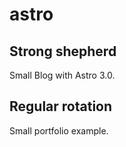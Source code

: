 # astro

## Strong shepherd
Small Blog with Astro 3.0.

## Regular rotation
Small portfolio example.